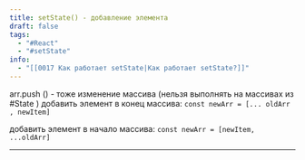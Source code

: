 ```yaml
---
title: setState() - добавление элемента
draft: false
tags:
  - "#React"
  - "#setState"
info:
  - "[[0017 Как работает setState|Как работает setState?]]"
---
```

arr.push () - тоже изменение массива (нельзя выполнять на массивах из #State )
добавить элемент в конец массива: 
`const newArr = [... oldArr , newItem]`

добавить элемент в начало массива:
`const newArr = [newItem, ...oldArr]`

_____
